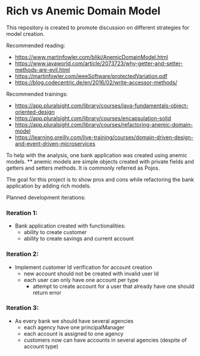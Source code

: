 # Rich vs Anemic Domain Model

This repository is created to promote discussion on different strategies for model creation.

Recommended reading:
- https://www.martinfowler.com/bliki/AnemicDomainModel.html
- https://www.javaworld.com/article/2073723/why-getter-and-setter-methods-are-evil.html
- https://martinfowler.com/ieeeSoftware/protectedVariation.pdf
- https://blog.codecentric.de/en/2016/02/write-accessor-methods/

Recommended trainings:
- https://app.pluralsight.com/library/courses/java-fundamentals-object-oriented-design
- https://app.pluralsight.com/library/courses/encapsulation-solid
- https://app.pluralsight.com/library/courses/refactoring-anemic-domain-model
- https://learning.oreilly.com/live-training/courses/domain-driven-design-and-event-driven-microservices

To help with the analysis, one bank application was created using anemic models.
** anemic models are simple objects created with private fields and getters and setters methods. It is commonly referred as Pojos.

The goal for this project is to show pros and cons while refactoring the bank application by adding rich models.


Planned development iterations:
### Iteration  1:
- Bank application created with functionalities:
  - ability to create customer
  - ability to create savings and current account

### Iteration  2:
- Implement customer Id verification for account creation
  - new account should not be created with invalid user Id
  - each user can only have one account per type
    - attempt to create account for a user that already have one should return error
    
### Iteration  3: 
- As every bank we should have several agencies
  - each agency have one principalManager
  - each account is assigned to one agency
  - customers now can have accounts in several agencies (despite of account type)